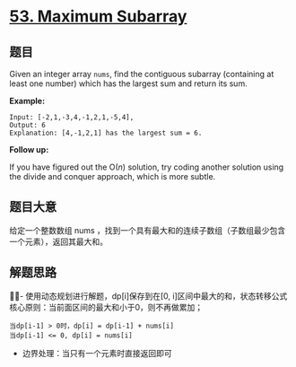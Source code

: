 # [53. Maximum Subarray](https://leetcode.com/problems/maximum-subarray/)


## 题目

Given an integer array `nums`, find the contiguous subarray (containing at least one number) which has the largest sum and return its sum.

**Example:**


    Input: [-2,1,-3,4,-1,2,1,-5,4],
    Output: 6
    Explanation: [4,-1,2,1] has the largest sum = 6.


**Follow up:**

If you have figured out the O(*n*) solution, try coding another solution using the divide and conquer approach, which is more subtle.

## 题目大意

给定一个整数数组 nums ，找到一个具有最大和的连续子数组（子数组最少包含一个元素），返回其最大和。

## 解题思路

- 使用动态规划进行解题，dp[i]保存到在[0, i]区间中最大的和，状态转移公式核心原则：当前面区间的最大和小于0，则不再做累加；

```
当dp[i-1] > 0时，dp[i] = dp[i-1] + nums[i]
当dp[i-1] <= 0, dp[i] = nums[i]
```

- 边界处理：当只有一个元素时直接返回即可